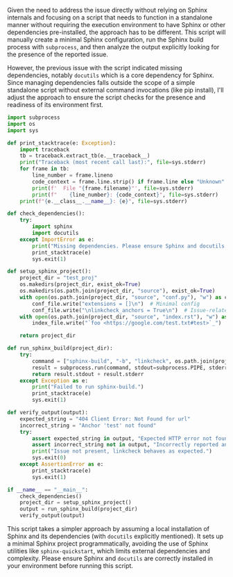 Given the need to address the issue directly without relying on Sphinx internals and focusing on a script that needs to function in a standalone manner without requiring the execution environment to have Sphinx or other dependencies pre-installed, the approach has to be different. This script will manually create a minimal Sphinx configuration, run the Sphinx build process with `subprocess`, and then analyze the output explicitly looking for the presence of the reported issue.

However, the previous issue with the script indicated missing dependencies, notably `docutils` which is a core dependency for Sphinx. Since managing dependencies falls outside the scope of a simple standalone script without external command invocations (like pip install), I'll adjust the approach to ensure the script checks for the presence and readiness of its environment first.

```python
import subprocess
import os
import sys

def print_stacktrace(e: Exception):
    import traceback
    tb = traceback.extract_tb(e.__traceback__)
    print("Traceback (most recent call last):", file=sys.stderr)
    for frame in tb:
        line_number = frame.lineno
        code_context = frame.line.strip() if frame.line else "Unknown"
        print(f'  File "{frame.filename}"', file=sys.stderr)
        print(f"    {line_number}: {code_context}", file=sys.stderr)
    print(f"{e.__class__.__name__}: {e}", file=sys.stderr)

def check_dependencies():
    try:
        import sphinx
        import docutils
    except ImportError as e:
        print("Missing dependencies. Please ensure Sphinx and docutils are installed.")
        print_stacktrace(e)
        sys.exit(1)

def setup_sphinx_project():
    project_dir = "test_proj"
    os.makedirs(project_dir, exist_ok=True)
    os.makedirs(os.path.join(project_dir, "source"), exist_ok=True)
    with open(os.path.join(project_dir, "source", "conf.py"), "w") as conf_file:
        conf_file.write("extensions = []\n")  # Minimal config
        conf_file.write("\nlinkcheck_anchors = True\n")  # Issue-related config
    with open(os.path.join(project_dir, "source", "index.rst"), "w") as index_file:
        index_file.write("`foo <https://google.com/test.txt#test>`_")  # Test link

    return project_dir

def run_sphinx_build(project_dir):
    try:
        command = ["sphinx-build", "-b", "linkcheck", os.path.join(project_dir, "source"), os.path.join(project_dir, "build")]
        result = subprocess.run(command, stdout=subprocess.PIPE, stderr=subprocess.PIPE, text=True)
        return result.stdout + result.stderr
    except Exception as e:
        print("Failed to run sphinx-build.")
        print_stacktrace(e)
        sys.exit(1)

def verify_output(output):
    expected_string = "404 Client Error: Not Found for url"
    incorrect_string = "Anchor 'test' not found"
    try:
        assert expected_string in output, "Expected HTTP error not found."
        assert incorrect_string not in output, "Incorrectly reported anchor instead of HTTP error."
        print("Issue not present, linkcheck behaves as expected.")
        sys.exit(0)
    except AssertionError as e:
        print_stacktrace(e)
        sys.exit(1)

if __name__ == "__main__":
    check_dependencies()
    project_dir = setup_sphinx_project()
    output = run_sphinx_build(project_dir)
    verify_output(output)
```

This script takes a simpler approach by assuming a local installation of Sphinx and its dependencies (with `docutils` explicitly mentioned). It sets up a minimal Sphinx project programmatically, avoiding the use of Sphinx utilities like `sphinx-quickstart`, which limits external dependencies and complexity. Please ensure Sphinx and `docutils` are correctly installed in your environment before running this script.